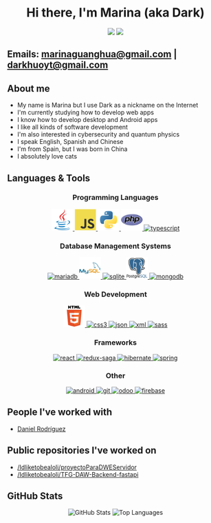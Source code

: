 <h1 align="center">Hi there, I'm Marina (aka Dark)</h1>

<div align="center"> 
  <img src="https://komarev.com/ghpvc/?username=darkhuo10&label=Profile%20views&color=004f94&style=for-the-badge" />
  <img src="https://img.shields.io/github/followers/darkhuo10?color=004f94&style=for-the-badge&labelColor=5c5c5c" />
</div>

## Emails: **marinaguanghua@gmail.com** | **darkhuoyt@gmail.com**<br>

## About me
<ul>
  <li> My name is Marina but I use Dark as a nickname on the Internet
  <li>I'm currently studying how to develop web apps</li>
  <li>I know how to develop desktop and Android apps</li>
  <li>I like all kinds of software development</li>
  <li>I'm also interested in cybersecurity and quantum physics</li>
  <li>I speak English, Spanish and Chinese </li>
  <li>I'm from Spain, but I was born in China</li>
  <li>I absolutely love cats</li>
</ul>

## Languages & Tools
<div align="center">
  <h3 align="center">Programming Languages</h3>
  <a href="https://www.java.com/" target="blank">
    <img src="https://raw.githubusercontent.com/devicons/devicon/master/icons/java/java-original.svg" alt="java" height="50"/> 
  </a>
  <a href="https://developer.mozilla.org/en-US/docs/Web/JavaScript" target="blank">
    <img src="https://raw.githubusercontent.com/devicons/devicon/master/icons/javascript/javascript-original.svg" alt="javascript" height="50"/> 
  </a>
  <a href="https://www.python.org/" target="blank">
    <img src="https://raw.githubusercontent.com/devicons/devicon/master/icons/python/python-original.svg" alt="python" height="50"/>  
  </a>
  <a href="https://www.php.net/manual/es/intro-whatis.php" target="blank">
    <img src="https://raw.githubusercontent.com/devicons/devicon/master/icons/php/php-original.svg" alt="php" height="50"/> 
  </a>
  <a href="https://www.typescriptlang.org/" target="blank">
    <img src="https://upload.wikimedia.org/wikipedia/commons/thumb/4/4c/Typescript_logo_2020.svg/2048px-Typescript_logo_2020.svg.png" alt="typescript" height="50"/>
  </a>
</div>
<div align="center">
  <h3 align="center">Database Management Systems</h3>
  <a href="https://mariadb.org/" target="blank">
    <img src="https://www.vectorlogo.zone/logos/mariadb/mariadb-icon.svg" alt="mariadb" height="50"/> 
  </a>
  <a href="https://www.mysql.com/" target="blank">
    <img src="https://raw.githubusercontent.com/devicons/devicon/master/icons/mysql/mysql-original-wordmark.svg" alt="mysql" height="50"/> 
  </a>
  <a href="https://www.sqlite.org/" target="blank">
    <img src="https://www.vectorlogo.zone/logos/sqlite/sqlite-icon.svg" alt="sqlite" height="50"/> 
  </a>
  <a href="https://www.postgresql.org/" target="blank">
    <img src="https://raw.githubusercontent.com/devicons/devicon/master/icons/postgresql/postgresql-original-wordmark.svg" alt="postgresql" height="50"/> 
  </a>
  <a href="https://www.mongodb.com/" target="blank">
    <img src="https://upload.wikimedia.org/wikipedia/commons/thumb/9/93/MongoDB_Logo.svg/1280px-MongoDB_Logo.svg.png" alt="mongodb" height="50"/> 
  </a>
</div>
<div align="center">
  <h3 align="center">Web Development</h3>
  <a href="https://developer.mozilla.org/es/docs/Web/HTML" target="blank">
    <img src="https://raw.githubusercontent.com/devicons/devicon/master/icons/html5/html5-original-wordmark.svg" alt="html5" height="50"/>
  </a>
  <a href="https://developer.mozilla.org/es/docs/Web/CSS" target="blank">
    <img src="https://cdn.freebiesupply.com/logos/large/2x/css3-logo-png-transparent.png" alt="css3" height="50"/>
  </a>
  <a href="https://www.json.org/json-en.html" target="blank">
    <img src="https://i0.wp.com/dbaontap.com/wp-content/uploads/2015/11/json-logo.png?fit=690%2C330&ssl=1" alt="json" height="50"/>
  </a>
  <a href="https://developer.mozilla.org/es/docs/Web/XML/XML_introduction" target="blank">
    <img src="https://upload.wikimedia.org/wikipedia/commons/thumb/c/c0/XML_icon.svg/2560px-XML_icon.svg.png" alt="xml" height="50"/>
  </a>
 <a href="https://sass-lang.com/" target="blank">
    <img src="https://upload.wikimedia.org/wikipedia/commons/thumb/9/96/Sass_Logo_Color.svg/1280px-Sass_Logo_Color.svg.png" alt="sass" height="50"/>
  </a>
</div>
<div align="center">
  <h3 align="center">Frameworks</h3>
  <a href="https://react.dev/" target="blank">
    <img src="https://upload.wikimedia.org/wikipedia/commons/thumb/a/a7/React-icon.svg/2300px-React-icon.svg.png" alt="react" height="50"/>
  </a>
  <a href="https://redux-saga.js.org/" target="blank">
    <img src="https://static-00.iconduck.com/assets.00/redux-saga-icon-512x313-38irbsly.png" alt="redux-saga" height="50"/>
  </a>
  <a href="https://hibernate.org/" target="blank">
    <img src="https://cdn.worldvectorlogo.com/logos/hibernate.svg" alt="hibernate" height="50"/> 
  </a>
  <a href="https://spring.io/" target="blank">
    <img src="https://cdn.worldvectorlogo.com/logos/spring-3.svg" alt="spring" height="50"/> 
  </a>

</div>
<div align="center">
  <h3 align="center">Other</h3>
  <a href="https://developer.android.com/" target="blank">
      <img src="https://upload.wikimedia.org/wikipedia/commons/thumb/d/d7/Android_robot.svg/1745px-Android_robot.svg.png" alt="android" height="50"/> 
  </a>
  <a href="https://git-scm.com/" target="blank">
      <img src="https://www.vectorlogo.zone/logos/git-scm/git-scm-icon.svg" alt="git" height="50"/>
  </a>
  <a href="https://www.odoo.com/" target="blank">
      <img src="https://upload.wikimedia.org/wikipedia/commons/thumb/4/4d/Odoo_logo_rgb.svg/2560px-Odoo_logo_rgb.svg.png" alt="odoo" height="50"/> 
  </a>
  <a href="https://firebase.google.com/" target="blank">
      <img src="https://www.vectorlogo.zone/logos/firebase/firebase-icon.svg" alt="firebase" height="50"/>
  </a>
</div>

## People I've worked with
- <a href="https://github.com/Idliketobealoli">Daniel Rodríguez</a>

## Public repositories I've worked on
- <a href="https://github.com/Idliketobealoli/proyectoParaDWEServidor">/Idliketobealoli/proyectoParaDWEServidor</a>
- <a href="https://github.com/Idliketobealoli/TFG-DAW-Backend-fastapi">/Idliketobealoli/TFG-DAW-Backend-fastapi</a>


## GitHub Stats
<div align="center">
  <img src="https://github-readme-stats.vercel.app/api?username=darkhuo10&theme=dark&hide_border=false&include_all_commits=false&count_private=false" alt="GitHub Stats"   height="200"/>
<img src="https://github-readme-stats.vercel.app/api/top-langs/?username=darkhuo10&theme=dark&hide_border=false&include_all_commits=false&count_private=false&layout=compact" alt="Top Languages" height="200"/>
</div>

